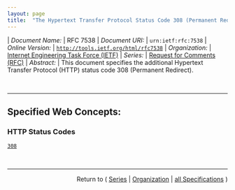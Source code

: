 ```yaml
---
layout: page
title:  "The Hypertext Transfer Protocol Status Code 308 (Permanent Redirect)"
---
```


| *Document Name:* | RFC 7538
| *Document URI:* | `urn:ietf:rfc:7538`
| *Online Version:* | [`http://tools.ietf.org/html/rfc7538`](http://tools.ietf.org/html/rfc7538)
| *Organization:* | [Internet Engineering Task Force (IETF)](..  "List of specification series by this organization")
| *Series:* | [Request for Comments (RFC)](.  "List of specifications in this series")
| *Abstract:* | This document specifies the additional Hypertext Transfer Protocol (HTTP) status code 308 (Permanent Redirect).

<br/>
<hr/>

## Specified Web Concepts:

### HTTP Status Codes

[`308`](/concepts/http-status-code/308 "The 308 (Permanent Redirect) status code indicates that the target resource has been assigned a new permanent URI and any future references to this resource ought to use one of the enclosed URIs.")



<br/>
<hr/>

<p style="text-align: right">Return to ( <a href="./">Series</a> | <a href="../">Organization</a> | <a href="../../">all Specifications</a> )</p>